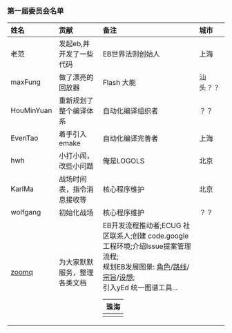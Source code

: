 ### 第一届委员会名单 ###

|姓名|贡献|备注|城市|
|:-|:-|:-|:-|
|老范|发起eb,并开发了一些代码| EB世界法则创始人 |上海|
|maxFung|做了漂亮的回放器| Flash 大能|汕头？？|
|HouMinYuan|重新规划了整个编译体系| 自动化编译组织者 |？？|
|EvenTao|着手引入emake| 自动化编译完善者 |上海|
|hwh| 小打小闹，改些小问题 | 俺是LOGOLS |北京|
|KarlMa|战场时间表，指令消息接收等|核心程序维护|北京|
|wolfgang|初始化战场|核心程序维护|？？|
|[zoomq](ZoomQuiet.md)|为大家默默服务，整理各类文档|EB开发流程推动者;ECUG 社区联系人;创建 code.google 工程环境;介绍Issue提案管理流程; <br> 规划EB发展图景: <a href='EbRoles.md'>角色</a>/<a href='EbRoadMap.md'>路线</a>/<a href='EbGoal.md'>宗旨</a>/<a href='http://share.xmind.net/zoomquiet/xmind-950304/'>设想</a>;<br>引入yEd 统一图谱工具...<table><thead><th>珠海</th></thead><tbody>